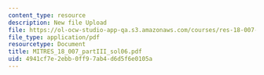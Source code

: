 ```yaml
---
content_type: resource
description: New file Upload
file: https://ol-ocw-studio-app-qa.s3.amazonaws.com/courses/res-18-007-calculus-revisited-multivariable-calculus-fall-2011/4941cf7e2ebb0ff97ab4d6d5f6e0105a_MITRES_18_007_partIII_sol06.pdf
file_type: application/pdf
resourcetype: Document
title: MITRES_18_007_partIII_sol06.pdf
uid: 4941cf7e-2ebb-0ff9-7ab4-d6d5f6e0105a
---
```

